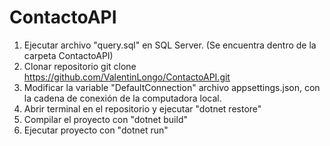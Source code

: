 # ContactoAPI
1. Ejecutar archivo "query.sql" en SQL Server. (Se encuentra dentro de la carpeta ContactoAPI)
2. Clonar repositorio git clone https://github.com/ValentinLongo/ContactoAPI.git
3. Modificar la variable "DefaultConnection" archivo appsettings.json, con la cadena de conexión de la computadora local.
4. Abrir terminal en el repositorio y ejecutar "dotnet restore"
5. Compilar el proyecto con "dotnet build"
6. Ejecutar proyecto con "dotnet run"
